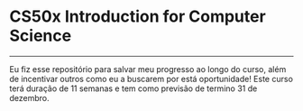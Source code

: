 # CS50x Introduction for Computer Science
 ---
 Eu fiz esse repositório para salvar meu progresso ao longo do curso, além de incentivar outros como eu a buscarem por está oportunidade! Este curso terá duração de 11 semanas e tem como previsão de termino 31 de dezembro.
